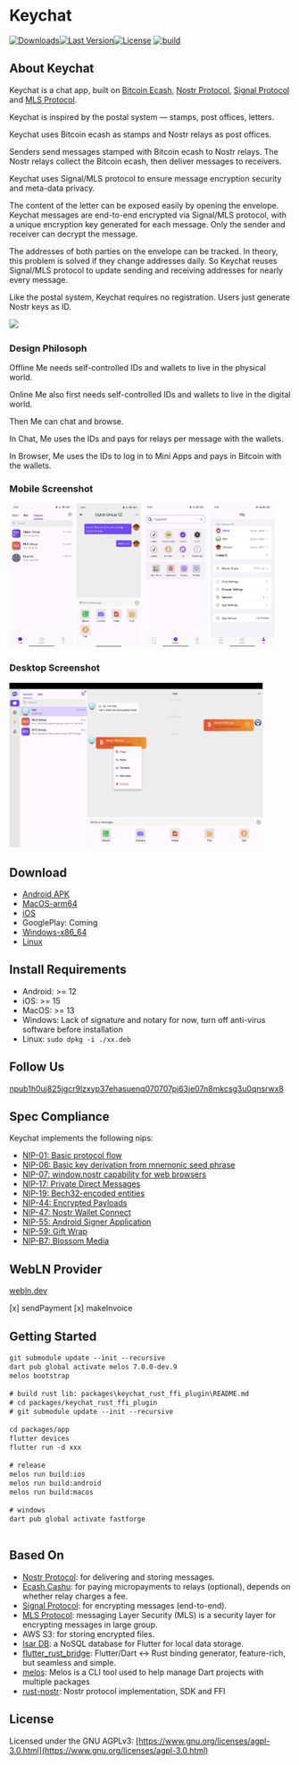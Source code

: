 # Keychat

[![Downloads](https://img.shields.io/github/downloads/keychat-io/keychat-app/total?style=flat-square&logo=github)](https://github.com/keychat-io/keychat-apph/releases/)[![Last Version](https://img.shields.io/github/release/keychat-io/keychat-app/all.svg?style=flat-square)](https://github.com/keychat-io/keychat-app/releases/)[![License](https://img.shields.io/github/license/keychat-io/keychat-app)](LICENSE)
[![build](https://github.com/keychat-io/keychat-app/actions/workflows/build.yaml/badge.svg)](https://github.com/keychat-io/keychat-app/actions/workflows/build.yaml)


## About Keychat

Keychat is a chat app, built on [Bitcoin Ecash](https://cashu.space/), [Nostr Protocol](https://github.com/nostr-protocol/nips), [Signal Protocol](https://github.com/signalapp/libsignal) and [MLS Protocol](https://messaginglayersecurity.rocks/).

Keychat is inspired by the postal system — stamps, post offices, letters.

Keychat uses Bitcoin ecash as stamps and Nostr relays as post offices.

Senders send messages stamped with Bitcoin ecash to Nostr relays. The Nostr relays collect the Bitcoin ecash, then deliver messages to receivers.

Keychat uses Signal/MLS protocol to ensure message encryption security and meta-data privacy.

The content of the letter can be exposed easily by opening the envelope. Keychat messages are end-to-end encrypted via Signal/MLS protocol, with a unique encryption key generated for each message. Only the sender and receiver can decrypt the message.

The addresses of both parties on the envelope can be tracked. In theory, this problem is solved if they change addresses daily. So Keychat reuses Signal/MLS protocol to update sending and receiving addresses for nearly every message.

Like the postal system, Keychat requires no registration. Users just generate Nostr keys as ID.

<p>
<img src="./docs/images/inspiration.png" width="90%" height="auto"/>
</p>

### Design Philosoph
Offline Me needs self-controlled IDs and wallets to live in the physical world.

Online Me also first needs self-controlled IDs and wallets to live in the digital world.

Then Me can chat and browse.

In Chat, Me uses the IDs and pays for relays per message with the wallets.

In Browser, Me uses the IDs to log in to Mini Apps and pays in Bitcoin with the wallets.


### Mobile Screenshot
<p>
<img src="./docs/images/app1.jpg" width="23%" height="auto" />
<img src="./docs/images/app4.jpg" width="23%" height="auto"/>
<img src="./docs/images/app2.jpg" width="23%" height="auto"/>
<img src="./docs/images/app3.jpg" width="23%" height="auto"/>
</p>

### Desktop Screenshot
<p>
<img src="./docs/images/desktop.gif" width="90%" height="auto"/>
</p>

## Download

- [Android APK](https://github.com/keychat-io/keychat-app/releases)
- [MacOS-arm64](https://github.com/keychat-io/keychat-app/releases)
- [iOS](https://apps.apple.com/us/app/keychat-io/id6447493752)
- GooglePlay: Coming
- [Windows-x86_64](https://github.com/keychat-io/keychat-app/releases)
- [Linux](https://github.com/keychat-io/keychat-app/releases)

## Install Requirements
- Android: >= 12
- iOS: >= 15
- MacOS: >= 13
- Windows: Lack of signature and notary for now, turn off anti-virus software before installation
- Linux: `sudo dpkg -i ./xx.deb`

## Follow Us
[npub1h0uj825jgcr9lzxyp37ehasuenq070707pj63je07n8mkcsg3u0qnsrwx8](https://jumble.social/users/npub1h0uj825jgcr9lzxyp37ehasuenq070707pj63je07n8mkcsg3u0qnsrwx8)

## Spec Compliance

Keychat implements the following nips:

- [NIP-01: Basic protocol flow][nip01]
- [NIP-06: Basic key derivation from mnemonic seed phrase][nip06]
- [NIP-07: window.nostr capability for web browsers][nip07]
- [NIP-17: Private Direct Messages][nip17]
- [NIP-19: Bech32-encoded entities][NIP19]
- [NIP-44: Encrypted Payloads][NIP44]
- [NIP-47: Nostr Wallet Connect][NIP47]
- [NIP-55: Android Signer Application][nip55]
- [NIP-59: Gift Wrap][NIP19]
- [NIP-B7: Blossom Media](B7)
 
[nips]: https://github.com/nostr-protocol/nips
[nip01]: https://github.com/nostr-protocol/nips/blob/master/01.md
[nip17]: https://github.com/nostr-protocol/nips/blob/master/17.md
[nip06]: https://github.com/nostr-protocol/nips/blob/master/06.md
[nip07]: https://github.com/nostr-protocol/nips/blob/master/07.md
[nip19]: https://github.com/nostr-protocol/nips/blob/master/19.md
[nip44]: https://github.com/nostr-protocol/nips/blob/master/44.md
[nip47]: https://github.com/nostr-protocol/nips/blob/master/47.md
[nip55]: https://github.com/nostr-protocol/nips/blob/master/55.md
[B7]: https://github.com/nostr-protocol/nips/blob/master/B7.md

## WebLN Provider
[webln.dev](https://www.webln.dev/)

[x] sendPayment
[x] makeInvoice

## Getting Started

```
git submodule update --init --recursive
dart pub global activate melos 7.0.0-dev.9
melos bootstrap

# build rust lib: packages\keychat_rust_ffi_plugin\README.md
# cd packages/keychat_rust_ffi_plugin
# git submodule update --init --recursive

cd packages/app
flutter devices
flutter run -d xxx

# release
melos run build:ios 
melos run build:android
melos run build:macos

# windows
dart pub global activate fastforge


```


## Based On

- [Nostr Protocol](https://nostr.com/): for delivering and storing messages.
- [Ecash Cashu](https://cashu.space/): for paying micropayments to relays (optional), depends on whether relay charges a fee.
- [Signal Protocol](https://github.com/signalapp/libsignal): for encrypting messages (end-to-end).
- [MLS Protocol](https://github.com/signalapp/libsignal): messaging Layer Security (MLS) is a security layer for encrypting messages in large group. 
- AWS S3: for storing encrypted files.
- [Isar DB](https://github.com/isar/isar): a NoSQL database for Flutter for local data storage.
- [flutter_rust_bridge](https://github.com/fzyzcjy/flutter_rust_bridge/): Flutter/Dart <-> Rust binding generator, feature-rich, but seamless and simple.
- [melos](https://melos.invertase.dev/): Melos is a CLI tool used to help manage Dart projects with multiple packages
- [rust-nostr](https://github.com/rust-nostr/nostr): Nostr protocol implementation, SDK and FFI

## License

Licensed under the GNU AGPLv3: [https://www.gnu.org/licenses/agpl-3.0.html](https://www.gnu.org/licenses/agpl-3.0.html)
